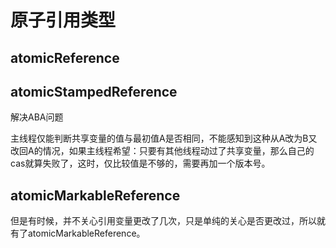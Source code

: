 # 原子引用类型
## atomicReference
## atomicStampedReference
解决ABA问题

主线程仅能判断共享变量的值与最初值A是否相同，不能感知到这种从A改为B又改回A的情况，如果主线程希望：只要有其他线程动过了共享变量，那么自己的cas就算失败了，这时，仅比较值是不够的，需要再加一个版本号。


## atomicMarkableReference

但是有时候，并不关心引用变量更改了几次，只是单纯的关心是否更改过，所以就有了atomicMarkableReference。







